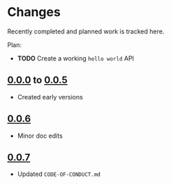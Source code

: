 # Changes
Recently completed and planned work is tracked here.

Plan:
- **TODO** Create a working `hello world` API

## [0.0.0](.) to [0.0.5](.)
- Created early versions

## [0.0.6](.)
- Minor doc edits

## [0.0.7](.)
- Updated `CODE-OF-CONDUCT.md`
